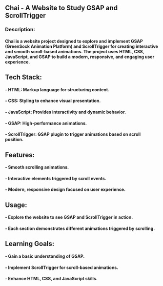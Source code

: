 
## Chai - A Website to Study GSAP and ScrollTrigger

### Description:
#### Chai is a website project designed to explore and implement GSAP (GreenSock Animation Platform) and ScrollTrigger for creating interactive and smooth scroll-based animations. The project uses HTML, CSS, JavaScript, and GSAP to build a modern, responsive, and engaging user experience.

## Tech Stack:
#### - HTML: Markup language for structuring content.
#### - CSS: Styling to enhance visual presentation.
#### - JavaScript: Provides interactivity and dynamic behavior.
#### - GSAP: High-performance animations.
#### - ScrollTrigger: GSAP plugin to trigger animations based on scroll position.

## Features:
#### - Smooth scrolling animations.
#### - Interactive elements triggered by scroll events.
#### - Modern, responsive design focused on user experience.

## Usage:
#### - Explore the website to see GSAP and ScrollTrigger in action.
#### - Each section demonstrates different animations triggered by scrolling.

## Learning Goals:
#### - Gain a basic understanding of GSAP.
#### - Implement ScrollTrigger for scroll-based animations.
#### - Enhance HTML, CSS, and JavaScript skills.
